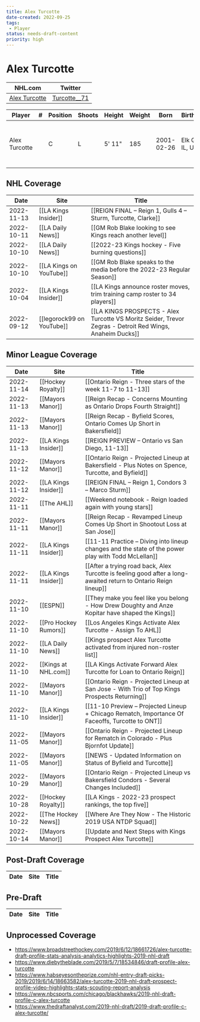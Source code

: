 ```yaml
---
title: Alex Turcotte
date-created: 2022-09-25
tags:
 - Player
status: needs-draft-content
priority: high
---
```


# Alex Turcotte

NHL.com | Twitter
-|-
[Alex Turcotte](https://www.nhl.com/player/alex-turcotte-8481532) | [Turcotte__71](https://twitter.com/Turcotte__71)

Player | \# | Position | Shoots | Height | Weight | Born | Birthplace | Draft
---|---|---|---|---|---|---|---|---
Alex Turcotte | | C | L | 5' 11" | 185 | 2001-02-26 | Elk Grove, IL, USA | 2019 LAK, 1st rd, 5th pk (5th overall) 
 

## NHL  Coverage
| Date       | Site                      | Title                                                                                                     |
| ---------- | ------------------------- | --------------------------------------------------------------------------------------------------------- |
| 2022-11-13 | [[LA Kings Insider]]      | [[REIGN FINAL – Reign 1, Gulls 4 – Sturm, Turcotte, Clarke]]                                              |
| 2022-10-11 | [[LA Daily News]]         | [[GM Rob Blake looking to see Kings reach another level]]                                                 |
| 2022-10-10 | [[LA Daily News]]         | [[2022-23 Kings hockey - Five burning questions]]                                                         |
| 2022-10-10 | [[LA Kings on YouTube]]   | [[GM Rob Blake speaks to the media before the 2022-23 Regular Season]]                                    |
| 2022-10-04 | [[LA Kings Insider]]      | [[LA Kings announce roster moves, trim training camp roster to 34 players]]                               |
| 2022-09-12 | [[legorock99 on YouTube]] | [[LA KINGS PROSPECTS - Alex Turcotte VS Moritz Seider, Trevor Zegras - Detroit Red Wings, Anaheim Ducks]] |


## Minor League Coverage
| Date       | Site                  | Title                                                                                                           |
| ---------- | --------------------- | --------------------------------------------------------------------------------------------------------------- |
| 2022-11-14 | [[Hockey Royalty]] | [[Ontario Reign - Three stars of the week 11-7 to 11-13]] |
| 2022-11-13 | [[Mayors Manor]]      | [[Reign Recap - Concerns Mounting as Ontario Drops Fourth Straight]]                                            |
| 2022-11-13 | [[Mayors Manor]]      | [[Reign Recap - Byfield Scores, Ontario Comes Up Short in Bakersfield]]                                         |
| 2022-11-13 | [[LA Kings Insider]]  | [[REIGN PREVIEW – Ontario vs San Diego, 11-13]]                                                                 |
| 2022-11-12 | [[Mayors Manor]]      | [[Ontario Reign - Projected Lineup at Bakersfield - Plus Notes on Spence, Turcotte, and Byfield]]               |
| 2022-11-12 | [[LA Kings Insider]]  | [[REIGN FINAL – Reign 1, Condors 3 – Marco Sturm]]                                                              |
| 2022-11-11 | [[The AHL]]           | [[Weekend notebook - Reign loaded again with young stars]]                                                      |
| 2022-11-11 | [[Mayors Manor]]      | [[Reign Recap - Revamped Lineup Comes Up Short in Shootout Loss at San Jose]]                                   |
| 2022-11-11 | [[LA Kings Insider]]  | [[11-11 Practice – Diving into lineup changes and the state of the power play with Todd McLellan]]              |
| 2022-11-11 | [[LA Kings Insider]]  | [[After a trying road back, Alex Turcotte is feeling good after a long-awaited return to Ontario Reign lineup]] |
| 2022-11-10 | [[ESPN]]              | [[They make you feel like you belong - How Drew Doughty and Anze Kopitar have shaped the Kings]]                |
| 2022-11-10 | [[Pro Hockey Rumors]] | [[Los Angeles Kings Activate Alex Turcotte - Assign To AHL]]                                                    |
| 2022-11-10 | [[LA Daily News]]     | [[Kings prospect Alex Turcotte activated from injured non-roster list]]                                         |
| 2022-11-10 | [[Kings at NHL.com]]  | [[LA Kings Activate Forward Alex Turcotte for Loan to Ontario Reign]]                                           |
| 2022-11-10 | [[Mayors Manor]]      | [[Ontario Reign - Projected Lineup at San Jose - With Trio of Top Kings Prospects Returning]]                   |
| 2022-11-10 | [[LA Kings Insider]]  | [[11-10 Preview – Projected Lineup + Chicago Rematch, Importance Of Faceoffs, Turcotte to ONT]]                 |
| 2022-11-05 | [[Mayors Manor]]      | [[Ontario Reign - Projected Lineup for Rematch in Colorado - Plus Bjornfot Update]]                             |
| 2022-11-05 | [[Mayors Manor]]      | [[NEWS - Updated Information on Status of Byfield and Turcotte]]                                                |
| 2022-10-29 | [[Mayors Manor]]      | [[Ontario Reign - Projected Lineup vs Bakersfield Condors - Several Changes Included]]                          |
| 2022-10-28 | [[Hockey Royalty]]    | [[LA Kings - 2022-23 prospect rankings, the top five]]                                                          |
| 2022-10-22 | [[The Hockey News]]   | [[Where Are They Now - The Historic 2019 USA NTDP Squad]]                                                       |
| 2022-10-14 | [[Mayors Manor]]      | [[Update and Next Steps with Kings Prospect Alex Turcotte]]                                                     |


## Post-Draft Coverage
Date | Site |  Title
---|---|---


## Pre-Draft
Date | Site |  Title
---|---|---


## Unprocessed Coverage
- https://www.broadstreethockey.com/2019/6/12/18661726/alex-turcotte-draft-profile-stats-analysis-analytics-highlights-2019-nhl-draft
- https://www.diebytheblade.com/2019/5/7/18534846/draft-profile-alex-turcotte
- https://www.habseyesontheprize.com/nhl-entry-draft-picks-2019/2019/6/14/18663582/alex-turcotte-2019-nhl-draft-prospect-profile-video-highlights-stats-scouting-report-analysis
- https://www.nbcsports.com/chicago/blackhawks/2019-nhl-draft-profile-c-alex-turcotte
- https://www.thedraftanalyst.com/2019-nhl-draft/2019-draft-profile-c-alex-turcotte/